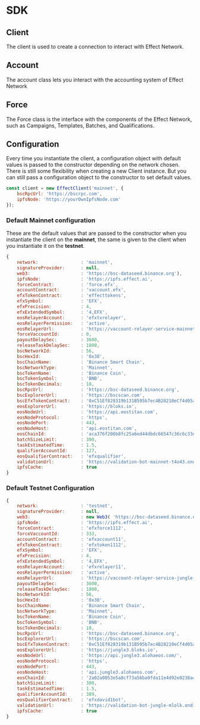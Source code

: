 # SDK

## Client
The client is used to create a connection to interact with Effect Network.

## Account
The account class lets you interact with the accounting system of Effect Network

## Force
The Force class is the interface with the components of the Effect Network, such as Campaigns, Templates, Batches, and Qualifications.
## Configuration
Every time you instantiate the client, a configuration object with default values is passed to the constructor depending on the network chosen. 
There is still some flexibility when creating a new Client instance. But you can still pass a configuration object to the constructor to set default values.

```js
const client = new EffectClient('mainnet', {
    bscRpcUrl: 'https://bscrpc.com',
    ipfsNode: 'https://yourOwnIpfsNode.com'
});
```

### Default Mainnet configuration

These are the default values that are passed to the constructor when you instantiate the client on the **mainnet**, the same is given to the client when you instantiate it on the **testnet**.

```js
{
    network:                : 'mainnet',
    signatureProvider:      : null,
    web3:                   : 'https://bsc-dataseed.binance.org'),
    ipfsNode:               : 'https://ipfs.effect.ai',
    forceContract:          : 'force.efx',
    accountContract:        : 'vaccount.efx',
    efxTokenContract:       : 'effecttokens',
    efxSymbol:              : 'EFX',
    efxPrecision:           : 4,
    efxExtendedSymbol:      : '4,EFX',
    eosRelayerAccount:      : 'efxtxrelayer',
    eosRelayerPermission:   : 'active',
    eosRelayerUrl:          : 'https://vaccount-relayer-service-mainnet-qyy9z.ondigitalocean.app',
    forceVaccountId:        : 0,
    payoutDelaySec:         : 3600,
    releaseTaskDelaySec:    : 1800,
    bscNetworkId:           : 56,
    bscHexId:               : '0x38',
    bscChainName:           : 'Binance Smart Chain',
    bscNetworkType:         : 'Mainnet',
    bscTokenName:           : 'Binance Coin',
    bscTokenSymbol:         : 'BNB',
    bscTokenDecimals:       : 18,
    bscRpcUrl:              : 'https://bsc-dataseed.binance.org',
    bscExplorerUrl:         : 'https://bscscan.com',
    bscEfxTokenContract:    : '0xC51Ef828319b131B595b7ec4B28210eCf4d05aD0',
    eosExplorerUrl:         : 'https://bloks.io',
    eosNodeUrl:             : 'https://api.eostitan.com',
    eosNodeProtocol:        : 'https',
    eosNodePort:            : 443,
    eosNodeHost:            : 'api.eostitan.com',
    eosChainId:             : 'aca376f206b8fc25a6ed44dbdc66547c36c6c33e3a119ffbeaef943642f0e906',
    batchSizeLimit:         : 300,
    taskEstimatedTime:      : 1.5,
    qualifierAccountId:     : 127,
    eosQualifierContract:   : 'efxqualifier',
    validationUrl:          : 'https://validation-bot-mainnet-t4o43.ondigitalocean.app/',
    ipfsCache:              : true
}
```

### Default Testnet Configuration
```js
{
    network:                : 'testnet',
    signatureProvider:      : null,
    web3:                   : new Web3( 'https://bsc-dataseed.binance.org'),
    ipfsNode:               : 'https://ipfs.effect.ai',
    forceContract:          : 'efxforce1112',
    forceVaccountId:        : 333,
    accountContract:        : 'efxaccount11',
    efxTokenContract:       : 'efxtoken1112',
    efxSymbol:              : 'EFX',
    efxPrecision:           : 4,
    efxExtendedSymbol:      : '4,EFX',
    eosRelayerAccount:      : 'efxrelayer11',
    eosRelayerPermission:   : 'active',
    eosRelayerUrl:          : 'https://vaccount-relayer-service-jungle-rn7et.ondigitalocean.app',
    payoutDelaySec:         : 3600,
    releaseTaskDelaySec:    : 1800,
    bscNetworkId:           : 56,
    bscHexId:               : '0x38',
    bscChainName:           : 'Binance Smart Chain',
    bscNetworkType:         : 'Mainnet',
    bscTokenName:           : 'Binance Coin',
    bscTokenSymbol:         : 'BNB',
    bscTokenDecimals:       : 18,
    bscRpcUrl:              : 'https://bsc-dataseed.binance.org',
    bscExplorerUrl:         : 'https://bscscan.com',
    bscEfxTokenContract:    : '0xC51Ef828319b131B595b7ec4B28210eCf4d05aD0',
    eosExplorerUrl:         : 'https://jungle3.bloks.io',
    eosNodeUrl:             : 'https://api.jungle3.alohaeos.com/',
    eosNodeProtocol:        : 'https',
    eosNodePort:            : 443,
    eosNodeHost:            : 'api.jungle3.alohaeos.com',
    eosChainId:             : '2a02a0053e5a8cf73a56ba0fda11e4d92e0238a4a2aa74fccf46d5a910746840',
    batchSizeLimit:         : 300,
    taskEstimatedTime:      : 1.5,
    qualifierAccountId:     : 389,
    eosQualifierContract:   : 'efxdavid1bot',
    validationUrl:          : 'https://validation-bot-jungle-mlolk.ondigitalocean.app',
    ipfsCache:              : true
}
```